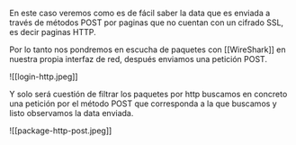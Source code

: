 En este caso veremos como es de fácil saber la data que es enviada a través de métodos POST por paginas que no cuentan con un cifrado SSL, es decir paginas HTTP.

Por lo tanto nos pondremos en escucha de paquetes con [[WireShark]] en nuestra propia interfaz de red, después enviamos una petición POST.

![[login-http.jpeg]]

Y solo será cuestión de filtrar los paquetes por http buscamos en concreto una petición por el método POST que corresponda a la que buscamos y listo observamos la data enviada.

![[package-http-post.jpeg]]